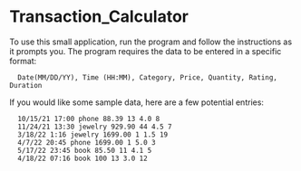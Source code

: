 # Transaction_Calculator
To use this small application, run the program and follow the instructions as it prompts you.
The program requires the data to be entered in a specific format:

      Date(MM/DD/YY), Time (HH:MM), Category, Price, Quantity, Rating, Duration
      
 If you would like some sample data, here are a few potential entries: 
 
      10/15/21 17:00 phone 88.39 13 4.0 8
      11/24/21 13:30 jewelry 929.90 44 4.5 7
      3/18/22 1:16 jewelry 1699.00 1 1.5 19
      4/7/22 20:45 phone 1699.00 1 5.0 3
      5/17/22 23:45 book 85.50 11 4.1 5
      4/18/22 07:16 book 100 13 3.0 12
      
